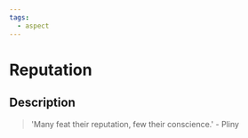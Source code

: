 ```yaml
---
tags:
  - aspect
---
```


# Reputation

## Description

> 'Many feat their reputation, few their conscience.' - Pliny